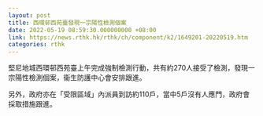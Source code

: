 ```yaml
---
layout: post
title: 西環邨西苑臺發現一宗陽性檢測個案
date: 2022-05-19 08:59:30.000000000 +08:00
link: https://news.rthk.hk/rthk/ch/component/k2/1649201-20220519.htm
categories: rthk
---
```


堅尼地城西環邨西苑臺上午完成強制檢測行動，共有約270人接受了檢測，發現一宗陽性檢測個案，衞生防護中心會安排跟進。

另外，政府亦在「受限區域」內派員到訪約110戶，當中5戶沒有人應門，政府會採取措施跟進。
